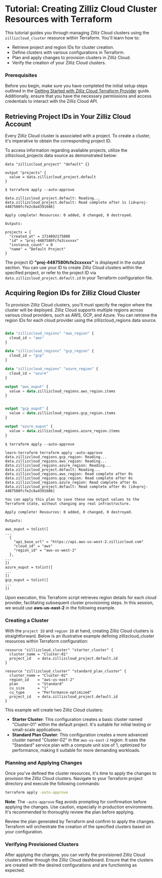 # Tutorial: Creating Zilliz Cloud Cluster Resources with Terraform

This tutorial guides you through managing Zilliz Cloud clusters using the `zillizcloud_cluster` resource within Terraform. You'll learn how to:

- Retrieve project and region IDs for cluster creation.
- Define clusters with various configurations in Terraform.
- Plan and apply changes to provision clusters in Zilliz Cloud.
- Verify the creation of your Zilliz Cloud clusters.

### Prerequisites

Before you begin, make sure you have completed the initial setup steps outlined in the [Getting Started with Zilliz Cloud Terraform Provider](./get-start.md) guide. Additionally, ensure that you have the necessary permissions and access credentials to interact with the Zilliz Cloud API.

## Retrieving Project IDs in Your Zilliz Cloud Account

Every Zilliz Cloud cluster is associated with a project. To create a cluster, it's imperative to obtain the corresponding project ID.

To access information regarding available projects, utilize the zillizcloud_projects data source as demonstrated below:

```hcl
data "zillizcloud_project" "default" {}

output "projects" {
  value = data.zillizcloud_project.default
}
```

```shell
$ terraform apply --auto-approve

data.zillizcloud_project.default: Reading...
data.zillizcloud_project.default: Read complete after 1s [id=proj-4487580fcfe2c8a4391686]

Apply complete! Resources: 0 added, 0 changed, 0 destroyed.

Outputs:

projects = {
  "created_at" = 1714892175000
  "id" = "proj-4487580fcfe2cxxxxx"
  "instance_count" = 0
  "name" = "Default Project"
}
```

The project ID **"proj-4487580fcfe2cxxxxx"** is displayed in the output section. You can use your ID to create Zilliz Cloud clusters within the specified project, or refer to the project ID via `data.zillizcloud_project.default.id` in your Terraform configuration file.

## Acquiring Region IDs for Zilliz Cloud Cluster



To provision Zilliz Cloud clusters, you'll must specify the region where the cluster will be deployed. Zilliz Cloud supports multiple regions across various cloud providers, such as AWS, GCP, and Azure. You can retrieve the region IDs for each cloud provider using the zillizcloud_regions data source.

```terraform

data "zillizcloud_regions" "aws_region" {
  cloud_id = "aws"
}

data "zillizcloud_regions" "gcp_region" {
  cloud_id = "gcp"
}

data "zillizcloud_regions" "azure_region" {
  cloud_id = "azure"
}

output "aws_ouput" {
  value = data.zillizcloud_regions.aws_region.items
}


output "gcp_ouput" {
  value = data.zillizcloud_regions.gcp_region.items
}

output "azure_ouput" {
  value = data.zillizcloud_regions.azure_region.items
}
```


```
$ terraform apply --auto-approve

learn-terraform terraform apply -auto-approve
data.zillizcloud_regions.gcp_region: Reading...
data.zillizcloud_regions.aws_region: Reading...
data.zillizcloud_regions.azure_region: Reading...
data.zillizcloud_project.default: Reading...
data.zillizcloud_regions.aws_region: Read complete after 0s
data.zillizcloud_regions.gcp_region: Read complete after 0s
data.zillizcloud_regions.azure_region: Read complete after 0s
data.zillizcloud_project.default: Read complete after 0s [id=proj-4487580fcfe2c8a4391686]

You can apply this plan to save these new output values to the Terraform state, without changing any real infrastructure.

Apply complete! Resources: 0 added, 0 changed, 0 destroyed.

Outputs:

aws_ouput = tolist([
...
  {
    "api_base_url" = "https://api.aws-us-west-2.zillizcloud.com"
    "cloud_id" = "aws"
    "region_id" = "aws-us-west-2"
  },
...
])
azure_ouput = tolist([
...
])
gcp_ouput = tolist([
...
])
```

Upon execution, this Terraform script retrieves region details for each cloud provider, facilitating subsequent cluster provisioning steps. In this session, we would use **aws-us-east-2** in the following example.


### Creating a Cluster

With the `project ID` and `region ID` at hand, creating Zilliz Cloud clusters is straightforward. Below is an illustrative example defining zillizcloud_cluster resources within Terraform configuration:


```hcl
resource "zillizcloud_cluster" "starter_cluster" {
  cluster_name = "Cluster-01"
  project_id   = data.zillizcloud_project.default.id
}

resource "zillizcloud_cluster" "standard_plan_cluster" {
  cluster_name = "Cluster-02"
  region_id    = "aws-us-east-2"
  plan         = "Standard"
  cu_size      = "1"
  cu_type      = "Performance-optimized"
  project_id   = data.zillizcloud_project.default.id
}
```
This example will create two Zilliz Cloud clusters:
- **Starter Cluster**: This configuration creates a basic cluster named "Cluster-01" within the default project. It's suitable for initial testing or small-scale applications.
- **Standard Plan Cluster**: This configuration creates a more advanced cluster named "Cluster-02" in the `aws-us-east-2` region. It uses the "Standard" service plan with a compute unit size of 1, optimized for performance, making it suitable for more demanding workloads.

### Planning and Applying Changes

Once you've defined the cluster resources, it's time to apply the changes to provision the Zilliz Cloud clusters. Navigate to your Terraform project directory and execute the following commands:

```bash
terraform apply -auto-approve
```

**Note**: The `-auto-approve` flag avoids prompting for confirmation before applying the changes. Use caution, especially in production environments. It's recommended to thoroughly review the plan before applying.

Review the plan generated by Terraform and confirm to apply the changes. Terraform will orchestrate the creation of the specified clusters based on your configuration.

### Verifying Provisioned Clusters

After applying the changes, you can verify the provisioned Zilliz Cloud clusters either through the Zilliz Cloud dashboard. Ensure that the clusters are created with the desired configurations and are functioning as expected.


